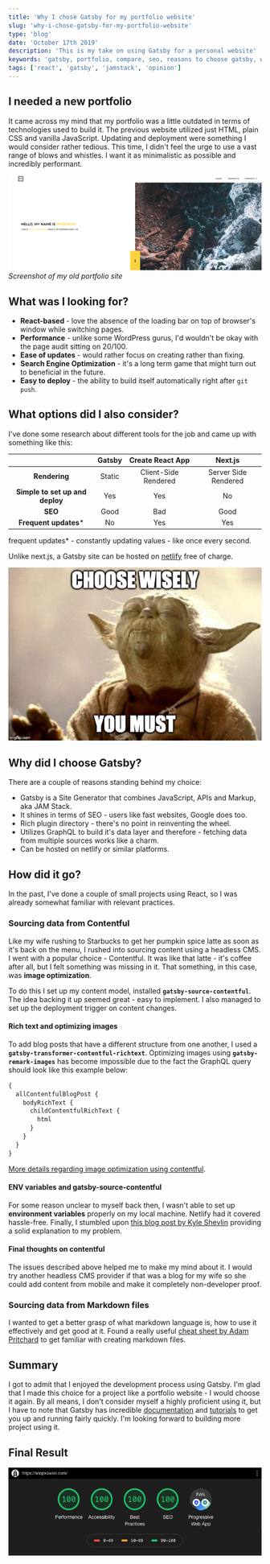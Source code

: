 ```yaml
---
title: 'Why I chose Gatsby for my portfolio website'
slug: 'why-i-chose-gatsby-for-my-portfolio-website'
type: 'blog'
date: 'October 17th 2019'
description: 'This is my take on using Gatsby for a personal website'
keywords: 'gatsby, portfolio, compare, seo, reasons to choose gatsby, why gatsby, gatsby vs nextjs, gatsby vs create react app'
tags: ['react', 'gatsby', 'jamstack', 'opinion']
---
```


## I needed a new portfolio
It came across my mind that my portfolio was a little outdated in terms of technologies used to build it. 
The previous website utilized just HTML, plain CSS and vanilla JavaScript. Updating and deployment were something I would consider rather tedious.
This time, I didn't feel the urge to use a vast range of blows and whistles. I want it as minimalistic as possible and incredibly performant.

![old portfolio website](images/old-portfolio.png)
*Screenshot of my old portfolio site*

## What was I looking for?
- **React-based** - love the absence of the loading bar on top of browser's window while switching pages.
- **Performance** - unlike some WordPress gurus, I'd wouldn't be okay with the page audit sitting on 20/100. 
- **Ease of updates** - would rather focus on creating rather than fixing.
- **Search Engine Optimization** - it's a long term game that might turn out to beneficial in the future. 
- **Easy to deploy** - the ability to build itself automatically right after `git push`.

## What options did I also consider?

I've done some research about different tools for the job and came up with something like this:

|                                 | Gatsby |   Create React App   |        Next.js       |
|:-------------------------------:|:------:|:--------------------:|:--------------------:|
|          **Rendering**          | Static | Client-Side Rendered | Server Side Rendered |
| **Simple to set up and deploy** |   Yes  |          Yes         |          No          |
|             **SEO**             |  Good  |          Bad         |         Good         |
|      **Frequent updates***      |   No   |          Yes         |          Yes         |

frequent updates* - constantly updating values - like once every second.

Unlike next.js, a Gatsby site can be hosted on [netlify](https://www.netlify.com) free of charge.

![Choosing wisely](images/yoda.jpg)

## Why did I choose Gatsby?

There are a couple of reasons standing behind my choice:
- Gatsby is a Site Generator that combines JavaScript, APIs and Markup, aka JAM Stack.
- It shines in terms of SEO - users like fast websites, Google does too.
- Rich plugin directory - there's no point in reinventing the wheel.
- Utilizes GraphQL to build it's data layer and therefore - fetching data from multiple sources works like a charm.
- Can be hosted on netlify or similar platforms.


## How did it go?

In the past, I've done a couple of small projects using React, so I was already somewhat familiar with relevant practices.

### Sourcing data from Contentful
Like my wife rushing to Starbucks to get her pumpkin spice latte as soon as it's back on the menu, I rushed into sourcing content using a headless CMS. I went with a popular choice - Contentful. It was like that latte - it's coffee after all, but I felt something was missing in it. That something, in this case, was **image optimization**. 

To do this I set up my content model, installed **`gatsby-source-contentful`**. The idea backing it up seemed great - easy to implement. I also managed to set up the deployment trigger on content changes.

#### Rich text and optimizing images
To add blog posts that have a different structure from one another, I used a **`gatsby-transformer-contentful-richtext`**. Optimizing images using **`gatsby-remark-images`** has become impossible due to the fact the GraphQL query should look like this example below:
```js
{
  allContentfulBlogPost {
    bodyRichText {
      childContentfulRichText {
        html
      }
    }
  }
}
```
[More details regarding image optimization using contentful](https://github.com/gatsbyjs/gatsby/issues/14338).


#### ENV variables and gatsby-source-contentful
For some reason unclear to myself back then, I wasn't able to set up **environment variables** properly on my local machine. Netlify had it covered hassle-free. Finally, I stumbled upon [this blog post by Kyle Shevlin](https://kyleshevlin.com/firebase-and-gatsby-together-at-last) providing a solid explanation to my problem.

#### Final thoughts on contentful
The issues described above helped me to make my mind about it. I would try another headless CMS provider if that was a blog for my wife so she could add content from mobile and make it completely non-developer proof. 

### Sourcing data from Markdown files

I wanted to get a better grasp of what markdown language is, how to use it effectively and get good at it. Found a really useful [cheat sheet by Adam Pritchard](https://github.com/adam-p/markdown-here/wiki/Markdown-Cheatsheet#code) to get familiar with creating markdown files. 

## Summary

I got to admit that I enjoyed the development process using Gatsby. I'm glad that I made this choice for a project like a portfolio website - I would choose it again.
By all means, I don't consider myself a highly proficient using it, but I have to note that Gatsby has incredible [documentation](https://www.gatsbyjs.org/docs/) and [tutorials](https://www.gatsbyjs.org/tutorial/) to get you up and running fairly quickly. I'm looking forward to building more project using it.

## Final Result
![Portfolio audit](images/audit.png)
